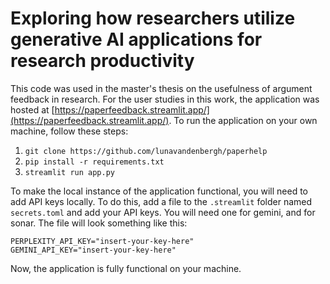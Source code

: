 # Exploring how researchers utilize generative AI applications for research productivity

This code was used in the master's thesis on the usefulness of argument feedback in research. For the user studies in this work, the application was hosted at [https://paperfeedback.streamlit.app/](https://paperfeedback.streamlit.app/). To run the application on your own machine, follow these steps:

1. `git clone https://github.com/lunavandenbergh/paperhelp`
2. `pip install -r requirements.txt`
3. `streamlit run app.py`

To make the local instance of the application functional, you will need to add API keys locally. To do this, add a file to the `.streamlit` folder named `secrets.toml` and add your API keys. You will need one for gemini, and for sonar. The file will look something like this:
```
PERPLEXITY_API_KEY="insert-your-key-here"
GEMINI_API_KEY="insert-your-key-here"
```
Now, the application is fully functional on your machine.
